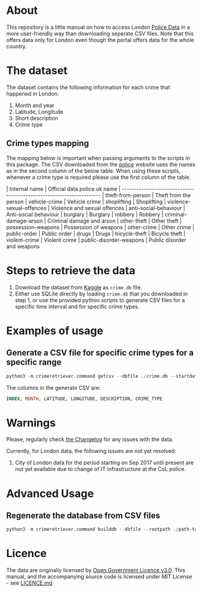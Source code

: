 # About
This repository is a little manual on how to access London [Police Data](https://data.police.uk/) in a more user-friendly way than downloading separate CSV files. Note that this offers data only for London even though the portal offers data for the whole country.

# The dataset
The dataset contains the following information for each crime that happened in London:
1. Month and year
2. Latitude, Longitude
3. Short description
4. Crime type

## Crime types mapping

The mapping below is important when passing arguments to the scripts in this package. The CSV downloaded from the [police](data.police.uk)
website uses the names as in the second column of the below table. When using these scripts, whenever a crime type is required
please use the first column of the table.


| Internal name               |         Official data.police.uk name
| ---------------------------------------------------------------------
| theft-from-person           |         Theft from the person
| vehicle-crime               |         Vehicle crime
| shoplifting                 |         Shoplifting
| violence-sexual-offences    |         Violence and sexual offences
| anti-social-behaviour       |         Anti-social behaviour
| burglary                    |         Burglary
| robbery                     |         Robbery
| criminal-damage-arson       |         Criminal damage and arson
| other-theft                 |         Other theft
| possession-weapons          |         Possession of weapons
| other-crime                 |         Other crime
| public-order                |         Public order
| drugs                       |         Drugs
| bicycle-theft               |         Bicycle theft
| violent-crime               |         Violent crime
| public-disorder-weapons     |         Public disorder and weapons
        

# Steps to retrieve the data
1. Download the dataset from [Kaggle](kaggle.com/jp2011/london-crime) as `crime.db` file.
2. Either use SQLite directly by loading `crime.db` that you downloaded in step 1, or use the provided python scripts to generate CSV files for a specific time interval and for specific crime types.

# Examples of usage

## Generate a CSV file for specific crime types for a specific range
```python
python3 -m crimeretriever.command getcsv --dbfile ./crime.db --startdate 2015-01-01 --enddate 2015-01-31 --crimetypes burglary theft-from-person --outfile 'export.csv'
```

The columns in the generate CSV are: 
```sql
INDEX, MONTH, LATITUDE, LONGITUDE, DESCRIPTION, CRIME_TYPE
```


# Warnings
Please, regularly check [the Changelog](https://data.police.uk/changelog/) for any issues with the data.

Currently, for London data, the following issues are not yet resolved:
1. City of London data for the period starting on Sep 2017 until present are not yet available due to change of IT infrastructure at the CoL police.

# Advanced Usage
## Regenerate the database from CSV files
```python
python3 -m crimeretriever.command builddb --dbfile --rootpath ./path-to-folder-with-uk-police-csvs
```

# Licence
The data are originally licensed by [Open Government Licence v3.0](https://www.nationalarchives.gov.uk/doc/open-government-licence/version/3/). This manual, and the accompanying source code is licensed under MIT License - see [LICENCE.md](./LICENCE.md)
